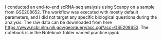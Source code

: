 I conducted an end-to-end scRNA-seq analysis using Scanpy on a sample from GSE208652. The workflow was executed with mostly default parameters, and I did not target any specific biological questions during the analysis. The raw data can be downloaded from here https://www.ncbi.nlm.nih.gov/geo/query/acc.cgi?acc=GSE208653. The notebook is in the Notebook folder named practice.ipynb
